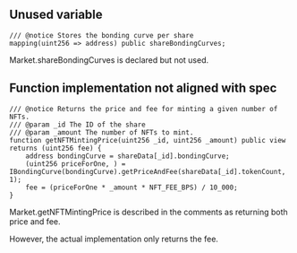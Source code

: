 ## Unused variable

```solidity
/// @notice Stores the bonding curve per share
mapping(uint256 => address) public shareBondingCurves;
```

Market.shareBondingCurves is declared but not used.

## Function implementation not aligned with spec

```solidity
/// @notice Returns the price and fee for minting a given number of NFTs.
/// @param _id The ID of the share
/// @param _amount The number of NFTs to mint.
function getNFTMintingPrice(uint256 _id, uint256 _amount) public view returns (uint256 fee) {
    address bondingCurve = shareData[_id].bondingCurve;
    (uint256 priceForOne, ) = IBondingCurve(bondingCurve).getPriceAndFee(shareData[_id].tokenCount, 1);
    fee = (priceForOne * _amount * NFT_FEE_BPS) / 10_000;
}
```

Market.getNFTMintingPrice is described in the comments as returning both price and fee.

However, the actual implementation only returns the fee.